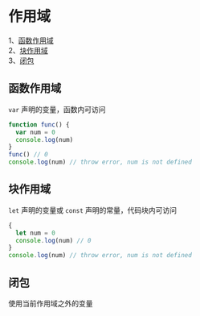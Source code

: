 # 作用域
1、[函数作用域](#函数作用域)  
2、[块作用域](#块作用域)  
3、[闭包](#闭包)

## 函数作用域
`var` 声明的变量，函数内可访问
```javascript
function func() {
  var num = 0
  console.log(num)
}
func() // 0
console.log(num) // throw error, num is not defined
```

## 块作用域
`let` 声明的变量或 `const` 声明的常量，代码块内可访问
```javascript
{
  let num = 0
  console.log(num) // 0
}
console.log(num) // throw error, num is not defined
```

## 闭包
使用当前作用域之外的变量
